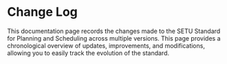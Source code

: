 # Change Log

This documentation page records the changes made to the SETU Standard for Planning and Scheduling across multiple versions. This page provides a chronological overview of updates, improvements, and modifications, allowing you to easily track the evolution of the standard.
